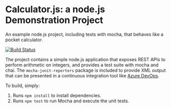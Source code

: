 Calculator.js: a node.js Demonstration Project
==============================================
An example node.js project, including tests with mocha, that behaves like
a pocket calculator.

[![Build Status](https://dev.azure.com/elizeuribeiroo1/Integrating%20External%20Source%20Control%20with%20Azure%20Pipelines/_apis/build/status/elizeurjr1.calculator?branchName=master)](https://dev.azure.com/elizeuribeiroo1/Integrating%20External%20Source%20Control%20with%20Azure%20Pipelines/_build/latest?definitionId=10&branchName=master)

The project contains a simple node.js application that exposes REST APIs
to perform arithmetic on integers, and provides a test suite with mocha
and chai.  The `mocha-junit-reporters` package is included to provide XML
output that can be presented in a continuous integration tool like
[Azure DevOps](https://azure.com/devops).

To build, simply:

1. Runs `npm install` to install dependencies.
2. Runs `npm test` to run Mocha and execute the unit tests.

